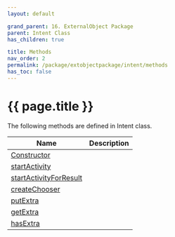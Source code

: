 ```yaml
---
layout: default

grand_parent: 16. ExternalObject Package
parent: Intent Class
has_children: true

title: Methods
nav_order: 2
permalink: /package/extobjectpackage/intent/methods
has_toc: false
---
```

# {{ page.title }}

The following methods are defined in Intent class.

|Name       | Description |
|----------	|-------------|
|[Constructor](/package/extobjectpackage/intent/methods/constructor) |  |
|[startActivity](/package/extobjectpackage/intent/methods/startactivity) |  |
|[startActivityForResult](/package/extobjectpackage/intent/methods/startactivityforresult) |  |
|[createChooser](/package/extobjectpackage/intent/methods/createchooser) |  |
|[putExtra](/package/extobjectpackage/intent/methods/putextra) |  |
|[getExtra](/package/extobjectpackage/intent/methods/getextra) |  |
|[hasExtra](/package/extobjectpackage/intent/methods/hasextra) |  |
